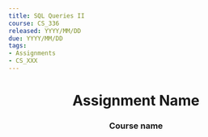 ```yaml
---
title: SQL Queries II
course: CS_336
released: YYYY/MM/DD
due: YYYY/MM/DD
tags: 
- Assignments
- CS_XXX
---
```

<center><h1>Assignment Name</h1></center>
<center><h3>Course name</h3></center>
